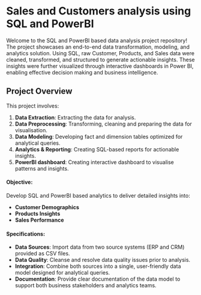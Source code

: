 # Sales and Customers analysis using SQL and PowerBI
Welcome to the SQL and PowerBI based data analysis project repository!
The project showcases an end-to-end data transformation, modeling, and analytics solution. Using SQL, raw Customer, Products, and Sales data were cleaned, transformed, and structured to generate actionable insights. These insights were further visualized through interactive dashboards in Power BI, enabling effective decision making and business intelligence.

## Project Overview

This project involves:

1. **Data Extraction**: Extracting the data for analysis.
2. **Data Preprocessing**: Transforming, cleaning and preparing the data for visualisation.
3. **Data Modeling**: Developing fact and dimension tables optimized for analytical queries.
4. **Analytics & Reporting**: Creating SQL-based reports for actionable insights.
5. **PowerBI dashboard**: Creating interactive dashboard to visualise patterns and insights.


#### Objective:
Develop SQL and PowerBI based analytics to deliver detailed insights into:
- **Customer Demographics**
- **Products Insights**
- **Sales Performance**


#### Specifications:
- **Data Sources**: Import data from two source systems (ERP and CRM) provided as CSV files.
- **Data Quality**: Cleanse and resolve data quality issues prior to analysis.
- **Integration**: Combine both sources into a single, user-friendly data model designed for analytical queries.
- **Documentation**: Provide clear documentation of the data model to support both business stakeholders and analytics teams.
